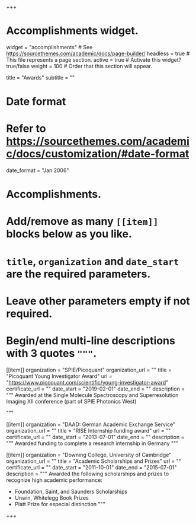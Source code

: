 +++
# Accomplishments widget.
widget = "accomplishments"  # See https://sourcethemes.com/academic/docs/page-builder/
headless = true  # This file represents a page section.
active = true  # Activate this widget? true/false
weight = 100  # Order that this section will appear.

title = "Awards"
subtitle = ""

# Date format
#   Refer to https://sourcethemes.com/academic/docs/customization/#date-format
date_format = "Jan 2006"

# Accomplishments.
#   Add/remove as many `[[item]]` blocks below as you like.
#   `title`, `organization` and `date_start` are the required parameters.
#   Leave other parameters empty if not required.
#   Begin/end multi-line descriptions with 3 quotes `"""`.

[[item]]
  organization = "SPIE/Picoquant"
  organization_url = ""
  title = "Picoquant Young Investigator Award"
  url = "https://www.picoquant.com/scientific/young-investigator-award"
  certificate_url = ""
  date_start = "2019-02-01"
  date_end = ""
  description = """
Awarded at the Single Molecule Spectroscopy and Superresolution Imaging XII conference (part of SPIE Photonics West)

"""


[[item]]
  organization = "DAAD: German Academic Exchange Service"
  organization_url = ""
  title = "RISE Internship funding award"
  url = ""
  certificate_url = ""
  date_start = "2013-07-01"
  date_end = ""
  description = """
Awarded funding to complete a research internship in Germany
"""

[[item]]
  organization = "Downing College, University of Cambridge"
  organization_url = ""
  title = "Academic Scholarships and Prizes"
  url = ""
  certificate_url = ""
  date_start = "2011-10-01"
  date_end = "2015-07-01"
  description = """
Awarded the following scholarships and prizes to recognize high academic performance:
* Foundation, Saint, and Saunders Scholarships
* Unwin, Whitelegg Book Prizes
* Platt Prize for especial distinction
"""

+++
